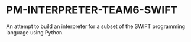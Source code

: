 # PM-INTERPRETER-TEAM6-SWIFT
An attempt to build an interpreter for a subset of the SWIFT programming language using Python.
